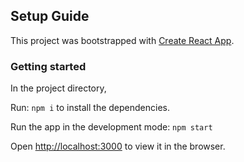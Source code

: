 ## Setup Guide

This project was bootstrapped with [Create React App](https://github.com/facebook/create-react-app).

### Getting started

In the project directory,

Run: `npm i` to install the dependencies.

Run the app in the development mode: `npm start`

Open [http://localhost:3000](http://localhost:3000) to view it in the browser.
